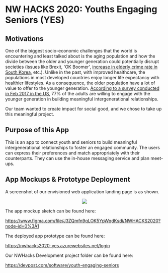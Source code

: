# NW HACKS 2020: Youths Engaging Seniors (YES)

## Motivations
One of the biggest socio-economic challenges that the world is encountering and least talked about is the aging population and how the divide between the older and younger generation could potentially disrupt societies (issues like Brexit, 'OK Boomer', [increase in elderly crime rate in South Korea](https://www.weforum.org/agenda/2019/01/south-korea-elderly-crime-wave-ageing-society/), etc.). Unlike in the past, with improved healthcare, the populations in most developed countries enjoy longer life expectancy with healthier lifestyles. As a consequence, the older population have a lot of value to offer to the younger generation. [According to a survey conducted in Feb 2017 in the US](https://www.nextavenue.org/old-young-better/), 77% of the adults are willing to engage with the younger generation in building meaningful intergenerational relationships.

Our team wanted to create impact for social good, and we chose to take up this meaningful project.
  
## Purpose of this App
This is an app to connect youth and seniors to build meaningful intergenerational relationships to foster an engaged community. The users can express their preferences and match appropriately with their counterparts. They can use the in-house messaging service and plan meet-ups.

## App Mockups & Prototype Deployment

A screenshot of our envisioned web application landing page is as shown.

<p align="center">
  <img src="https://challengepost-s3-challengepost.netdna-ssl.com/photos/production/software_photos/000/909/293/datas/gallery.jpg">
</p>

The app mockup sketch can be found here:

https://www.figma.com/file/J3ZQmfn9qLOK5YpWqdKsdi/NWHACKS2020?node-id=0%3A1

The deployed app prototype can be found here:

https://nwhacks2020-yes.azurewebsites.net/login

Our NWHacks Development project folder can be found here:

https://devpost.com/software/youth-engaging-seniors



